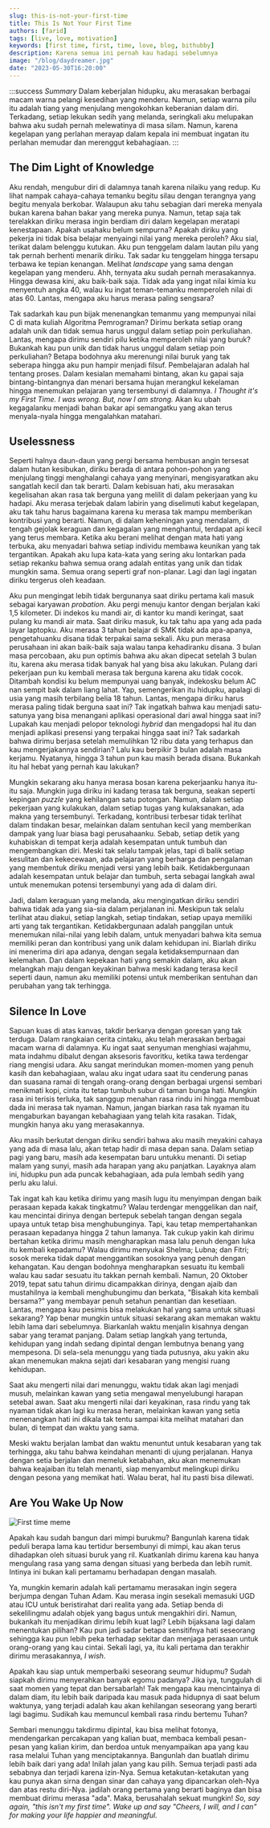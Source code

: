 ```yaml
---
slug: this-is-not-your-first-time
title: This Is Not Your First Time
authors: [farid]
tags: [live, love, motivation]
keywords: [first time, first, time, love, blog, bithubby]
description: Karena semua ini pernah kau hadapi sebelumnya
image: "/blog/daydreamer.jpg"
date: "2023-05-30T16:20:00"
---
```


:::success _Summary_
Dalam keberjalan hidupku, aku merasakan berbagai macam warna pelangi kesedihan yang menderu. Namun, setiap warna pilu itu adalah tiang yang menjulang mengokohkan keberanian dalam diri. Terkadang, setiap lekukan sedih yang melanda, seringkali aku melupakan bahwa aku sudah pernah melewatinya di masa silam. Namun, karena kegelapan yang perlahan merayap dalam kepala ini membuat ingatan itu perlahan memudar dan merenggut kebahagiaan.
:::

<!-- truncate -->

## The Dim Light of Knowledge

Aku rendah, mengubur diri di dalamnya tanah karena nilaiku yang redup. Ku lihat nampak cahaya-cahaya temanku begitu silau dengan terangnya yang begitu menyala berkobar. Walaupun aku tahu sebagian dari mereka menyala bukan karena bahan bakar yang mereka punya. Namun, tetap saja tak terelakkan diriku merasa ingin berdiam diri dalam kegelapan meratapi kenestapaan. Apakah usahaku belum sempurna? Apakah diriku yang pekerja ini tidak bisa belajar menyaingi nilai yang mereka peroleh? Aku sial, terikat dalam belenggu kutukan. Aku pun tenggelam dalam lautan pilu yang tak pernah berhenti menarik diriku. Tak sadar ku tenggelam hingga tersapu terbawa ke tepian kenangan. Melihat _landscape_ yang sama dengan kegelapan yang menderu. Ahh, ternyata aku sudah pernah merasakannya. Hingga dewasa kini, aku baik-baik saja. Tidak ada yang ingat nilai kimia ku menyentuh angka 40, walau ku ingat teman-temanku memperoleh nilai di atas 60. Lantas, mengapa aku harus merasa paling sengsara?

Tak sadarkah kau pun bijak menenangkan temanmu yang mempunyai nilai C di mata kuliah Algoritma Pemrograman? Dirimu berkata setiap orang adalah unik dan tidak semua harus unggul dalam setiap poin perkuliahan. Lantas, mengapa dirimu sendiri pilu ketika memperoleh nilai yang buruk? Bukankah kau pun unik dan tidak harus unggul dalam setiap poin perkuliahan? Betapa bodohnya aku merenungi nilai buruk yang tak seberapa hingga aku pun hampir menjadi filsuf. Pembelajaran adalah hal tentang proses. Dalam kesialan memahami bintang, akan ku gapai saja bintang-bintangnya dan menari bersama hujan merangkul kekelaman hingga menemukan pelajaran yang tersembunyi di dalamnya. _I Thought it's my First Time. I was wrong. But, now I am strong._ Akan ku ubah kegagalanku menjadi bahan bakar api semangatku yang akan terus menyala-nyala hingga mengalahkan matahari.

## Uselessness

Seperti halnya daun-daun yang pergi bersama hembusan angin tersesat dalam hutan kesibukan, diriku berada di antara pohon-pohon yang menjulang tinggi menghalangi cahaya yang menyinari, mengisyaratkan aku sangatlah kecil dan tak berarti. Dalam kebisuan hati, aku merasakan kegelisahan akan rasa tak berguna yang melilit di dalam pekerjaan yang ku hadapi. Aku merasa terjebak dalam labirin yang diselimuti kabut kegelapan, aku tak tahu harus bagaimana karena ku merasa tak mampu memberikan kontribusi yang berarti. Namun, di dalam keheningan yang mendalam, di tengah gejolak keraguan dan kegagalan yang menghantui, terdapat api kecil yang terus membara. Ketika aku berani melihat dengan mata hati yang terbuka, aku menyadari bahwa setiap individu membawa keunikan yang tak tergantikan. Apakah aku lupa kata-kata yang sering aku lontarkan pada setiap rekanku bahwa semua orang adalah entitas yang unik dan tidak mungkin sama. Semua orang seperti graf non-planar. Lagi dan lagi ingatan diriku tergerus oleh keadaan.

Aku pun mengingat lebih tidak bergunanya saat diriku pertama kali masuk sebagai karyawan _probation_. Aku pergi menuju kantor dengan berjalan kaki 1,5 kilometer. Di indekos ku mandi air, di kantor ku mandi keringat, saat pulang ku mandi air mata. Saat diriku masuk, ku tak tahu apa yang ada pada layar laptopku. Aku merasa 3 tahun belajar di SMK tidak ada apa-apanya, pengetahuanku disana tidak terpakai sama sekali. Aku pun merasa perusahaan ini akan baik-baik saja walau tanpa kehadiranku disana. 3 bulan masa percobaan, aku pun optimis bahwa aku akan dipecat setelah 3 bulan itu, karena aku merasa tidak banyak hal yang bisa aku lakukan. Pulang dari pekerjaan pun ku kembali merasa tak berguna karena aku tidak cocok. Ditambah kondisi ku belum mempunyai uang banyak, indekosku belum AC nan sempit bak dalam liang lahat. Yap, semengerikan itu hidupku, apalagi di usia yang masih terbilang belia 18 tahun. Lantas, mengapa diriku harus merasa paling tidak berguna saat ini? Tak ingatkah bahwa kau menjadi satu-satunya yang bisa menangani aplikasi operasional dari awal hingga saat ini? Lupakah kau menjadi pelopor teknologi _hybrid_ dan mengadopsi hal itu dan menjadi aplikasi presensi yang terpakai hingga saat ini? Tak sadarkah bahwa dirimu berjasa setelah memulihkan 12 ribu data yang terhapus dan kau mengerjakannya sendirian? Lalu kau berpikir 3 bulan adalah masa kerjamu. Nyatanya, hingga 3 tahun pun kau masih berada disana. Bukankah itu hal hebat yang pernah kau lakukan?

Mungkin sekarang aku hanya merasa bosan karena pekerjaanku hanya itu-itu saja. Mungkin juga diriku ini kadang terasa tak berguna, seakan seperti kepingan _puzzle_ yang kehilangan satu potongan. Namun, dalam setiap pekerjaan yang kulakukan, dalam setiap tugas yang kulaksanakan, ada makna yang tersembunyi. Terkadang, kontribusi terbesar tidak terlihat dalam tindakan besar, melainkan dalam sentuhan kecil yang memberikan dampak yang luar biasa bagi perusahaanku. Sebab, setiap detik yang kuhabiskan di tempat kerja adalah kesempatan untuk tumbuh dan mengembangkan diri. Meski tak selalu tampak jelas, tapi di balik setiap kesulitan dan kekecewaan, ada pelajaran yang berharga dan pengalaman yang membentuk diriku menjadi versi yang lebih baik. Ketidakbergunaan adalah kesempatan untuk belajar dan tumbuh, serta sebagai langkah awal untuk menemukan potensi tersembunyi yang ada di dalam diri.

Jadi, dalam keraguan yang melanda, aku mengingatkan diriku sendiri bahwa tidak ada yang sia-sia dalam perjalanan ini. Meskipun tak selalu terlihat atau diakui, setiap langkah, setiap tindakan, setiap upaya memiliki arti yang tak tergantikan. Ketidakbergunaan adalah panggilan untuk menemukan nilai-nilai yang lebih dalam, untuk menyadari bahwa kita semua memiliki peran dan kontribusi yang unik dalam kehidupan ini. Biarlah diriku ini menerima diri apa adanya, dengan segala ketidaksempurnaan dan kelemahan. Dan dalam kepekaan hati yang semakin dalam, aku akan melangkah maju dengan keyakinan bahwa meski kadang terasa kecil seperti daun, namun aku memiliki potensi untuk memberikan sentuhan dan perubahan yang tak terhingga.

## Silence In Love

Sapuan kuas di atas kanvas, takdir berkarya dengan goresan yang tak terduga. Dalam rangkaian cerita cintaku, aku telah merasakan berbagai macam warna di dalamnya. Ku ingat saat senyuman menghiasi wajahmu, mata indahmu dibalut dengan aksesoris favoritku, ketika tawa terdengar riang mengisi udara. Aku sangat merindukan momen-momen yang penuh kasih dan kebahagiaan, walau aku ingat udara saat itu cenderung panas dan suasana ramai di tengah orang-orang dengan berbagai urgensi sembari menikmati kopi, cinta itu tetap tumbuh subur di taman bunga hati. Mungkin rasa ini terisis terluka, tak sanggup menahan rasa rindu ini hingga membuat dada ini merasa tak nyaman. Namun, jangan biarkan rasa tak nyaman itu mengaburkan bayangan kebahagiaan yang telah kita rasakan. Tidak, mungkin hanya aku yang merasakannya.

Aku masih berkutat dengan diriku sendiri bahwa aku masih meyakini cahaya yang ada di masa lalu, akan tetap hadir di masa depan sana. Dalam setiap pagi yang baru, masih ada kesempatan baru untukku menanti. Di setiap malam yang sunyi, masih ada harapan yang aku panjatkan. Layaknya alam ini, hidupku pun ada puncak kebahagiaan, ada pula lembah sedih yang perlu aku lalui.

Tak ingat kah kau ketika dirimu yang masih lugu itu menyimpan dengan baik perasaan kepada kakak tingkatmu? Walau terdengar menggelikan dan naif, kau mencintai dirinya dengan bertepuk sebelah tangan dengan segala upaya untuk tetap bisa menghubunginya. Tapi, kau tetap mempertahankan perasaan kepadanya hingga 2 tahun lamanya. Tak cukup yakin kah dirimu bertahan ketika dirimu masih mengharapkan masa lalu penuh dengan luka itu kembali kepadamu? Walau dirimu menyukai Shelma; Lubna; dan Fitri; sosok mereka tidak dapat menggantikan sosoknya yang penuh dengan kehangatan. Kau dengan bodohnya mengharapkan sesuatu itu kembali walau kau sadar sesuatu itu takkan pernah kembali. Namun, 20 Oktober 2019, tepat satu tahun dirimu dicampakkan dirinya, dengan ajaib dan mustahilnya ia kembali menghubungimu dan berkata, "Bisakah kita kembali bersama?" yang membayar penuh setahun penantian dan kesetiaan. Lantas, mengapa kau pesimis bisa melakukan hal yang sama untuk situasi sekarang? Yap benar mungkin untuk situasi sekarang akan memakan waktu lebih lama dari sebelumnya. Biarkanlah waktu menjalin kisahnya dengan sabar yang teramat panjang. Dalam setiap langkah yang tertunda, kehidupan yang indah sedang dipintal dengan lembutnya benang yang mempesona. Di sela-sela menunggu yang tiada putusnya, aku yakin aku akan menemukan makna sejati dari kesabaran yang mengisi ruang kehidupan.

Saat aku mengerti nilai dari menunggu, waktu tidak akan lagi menjadi musuh, melainkan kawan yang setia mengawal menyelubungi harapan setebal awan. Saat aku mengerti nilai dari keyakinan, rasa rindu yang tak nyaman tidak akan lagi ku merasa heran, melainkan kawan yang setia menenangkan hati ini dikala tak tentu sampai kita melihat matahari dan bulan, di tempat dan waktu yang sama.

Meski waktu berjalan lambat dan waktu menuntut untuk kesabaran yang tak terhingga, aku tahu bahwa keindahan menanti di ujung perjalanan. Hanya dengan setia berjalan dan memeluk ketabahan, aku akan menemukan bahwa keajaiban itu telah menanti, siap menyambut melingkupi diriku dengan pesona yang memikat hati. Walau berat, hal itu pasti bisa dilewati.

## Are You Wake Up Now

<img src="https://th.bing.com/th/id/OIP.id-aU3Gb2cQMJnxBgHnq1AAAAA?pid=ImgDet&rs=1" alt="First time meme" />

Apakah kau sudah bangun dari mimpi burukmu? Bangunlah karena tidak peduli berapa lama kau tertidur bersembunyi di mimpi, kau akan terus dihadapkan oleh situasi buruk yang ril. Kuatkanlah dirimu karena kau hanya mengulang rasa yang sama dengan situasi yang berbeda dan lebih rumit. Intinya ini bukan kali pertamamu berhadapan dengan masalah.

Ya, mungkin kemarin adalah kali pertamamu merasakan ingin segera berjumpa dengan Tuhan Adam. Kau merasa ingin sesekali memasuki UGD atau ICU untuk beristirahat dari realita yang ada. Setiap benda di sekelilingmu adalah objek yang bagus untuk mengakhiri diri. Namun, bukankah itu menjadikan dirimu lebih kuat lagi? Lebih bijaksana lagi dalam menentukan pilihan? Kau pun jadi sadar betapa sensitifnya hati seseorang sehingga kau pun lebih peka terhadap sekitar dan menjaga perasaan untuk orang-orang yang kau cintai. Sekali lagi, ya, itu kali pertama dan terakhir dirimu merasakannya, _I wish_.

Apakah kau siap untuk memperbaiki seseorang seumur hidupmu? Sudah siapkah dirimu menyerahkan banyak egomu padanya? Jika iya, tunggulah di saat momen yang tepat dan bersabarlah! Tak mengapa kau mencintainya di dalam diam, itu lebih baik daripada kau masuk pada hidupnya di saat belum waktunya, yang terjadi adalah kau akan kehilangan seseorang yang berarti lagi bagimu. Sudikah kau memuncul kembali rasa rindu bertemu Tuhan?

Sembari menunggu takdirmu dipintal, kau bisa melihat fotonya, mendengarkan percakapan yang kalian buat, membaca kembali pesan-pesan yang kalian kirim, dan berdoa untuk menyampaikan apa yang kau rasa melalui Tuhan yang menciptakannya. Bangunlah dan buatlah dirimu lebih baik dari yang ada! Inilah jalan yang kau pilih. Semua terjadi pasti ada sebabnya dan terjadi karena izin-Nya. Semua ketakutan-ketakutan yang kau punya akan sirna dengan sinar dan cahaya yang dipancarkan oleh-Nya dan atas restu diri-Nya. jadilah orang pertama yang berarti baginya dan bisa membuat dirimu merasa "ada". Maka, berusahalah sekuat mungkin! _So, say again, "this isn't my first time". Wake up and say "Cheers, I will, and I can" for making your life happier and meaningful._
